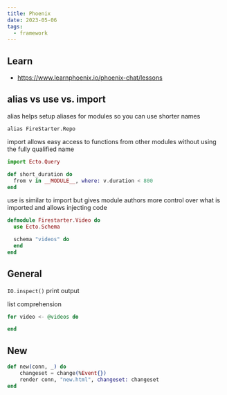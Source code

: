 ```yaml
---
title: Phoenix
date: 2023-05-06
tags:
  - framework
---
```


## Learn

- <https://www.learnphoenix.io/phoenix-chat/lessons>

## alias vs use vs. import

alias helps setup aliases for modules so you can use shorter names

`alias FireStarter.Repo`

import allows easy access to functions from other modules without using the fully qualified name

```elixir
import Ecto.Query

def short_duration do
  from v in __MODULE__, where: v.duration < 800
end
```

use is similar to import but gives module authors more control over what is imported and allows injecting code

```elixir
defmodule Firestarter.Video do
  use Ecto.Schema

  schema "videos" do
  end
end
```

## General

`IO.inspect()` print output

list comprehension

```elixir
for video <- @videos do

end
```

## New

```elixir
def new(conn, _) do
    changeset = change(%Event{})
    render conn, "new.html", changeset: changeset
end
```

